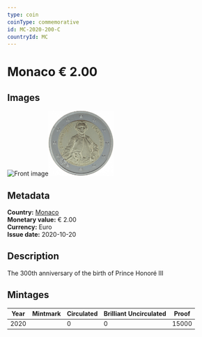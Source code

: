 ```yaml
---
type: coin
coinType: commemorative
id: MC-2020-200-C
countryId: MC
---
```


# Monaco € 2.00

## Images

<img src="../../Images/common-2007-200.webp" height="150" alt="Front image"><img src="Images/MC-2020-200.webp" height="150" alt="Back image">

## Metadata

**Country:** [Monaco](../../Countries/Monaco/index.md)\
**Monetary value:** € 2.00\
**Currency:** Euro\
**Issue date:** 2020-10-20

## Description

The 300th anniversary of the birth of Prince Honoré III

## Mintages

| Year | Mintmark | Circulated | Brilliant Uncirculated | Proof |
| ---- | -------- | ---------- | ---------------------- | ----- |
| 2020 |          | 0          | 0                      | 15000 |
